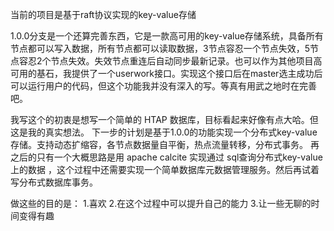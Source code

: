 当前的项目是基于raft协议实现的key-value存储

1.0.0分支是一个还算完善东西，它是一款高可用的key-value存储系统，具备所有节点都可以写入数据，所有节点都可以读取数据，3节点容忍一个节点失效，5节点容忍2个节点失效。失效节点重连后自动同步最新记录。也可以作为其他项目高可用的基石，我提供了一个userwork接口。实现这个接口后在master选主成功后可以运行用户的代码，但这个功能我并没有深入的写。等真有用武之地时在完善吧。

我写这个的初衷是想写一个简单的 HTAP 数据库，目标看起来好像有点大哈。但这是我的真实想法。
下一步的计划是基于1.0.0的功能实现一个分布式key-value存储。支持动态扩缩容，各节点数据量自平衡，热点流量转移，分布式事务。
再之后的只有一个大概思路是用 apache calcite 实现通过 sql查询分布式key-value上的数据 ，这个过程中还需要实现一个简单数据库元数据管理服务。然后再试着写分布式数据库事务。

做这些的目的是：
1.喜欢
2.在这个过程中可以提升自己的能力
3.让一些无聊的时间变得有趣
